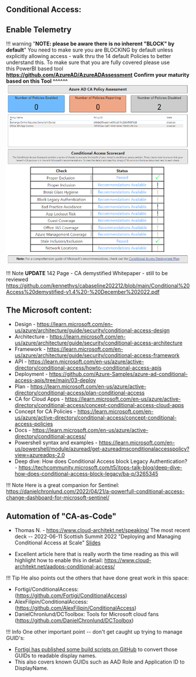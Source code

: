 ## Conditional Access:

## Enable Telemetry
!!! warning "**NOTE: please be aware there is no inherent "BLOCK" by default**"
    You need to make sure you are BLOCKING by default unless explicitly allowing access - walk thru the 14 default Policies to better understand this. To make sure that you are fully covered please use this PowerBI based tool **<https://github.com/AzureAD/AzureADAssessment>** 
    **Confirm your maturity based on this Tool ^^^^^^**
     ![](./images/AzureADAssessmentTool.png)

!!! Note
    **UPDATE** 142 Page - CA demystified Whitepaper - still to be reviewed 
    <https://github.com/kennethvs/cabaseline202212/blob/main/Conditional%20Access%20demystified-v1.4%20-%20December%202022.pdf>
  

## **The Microsoft content:**

-   Design - <https://learn.microsoft.com/en-us/azure/architecture/guide/security/conditional-access-design>
-   Architecture - <https://learn.microsoft.com/en-us/azure/architecture/guide/security/conditional-access-architecture>
-   Framework - <https://learn.microsoft.com/en-us/azure/architecture/guide/security/conditional-access-framework>
-   API - <https://learn.microsoft.com/en-us/azure/active-directory/conditional-access/howto-conditional-access-apis>
-   Deployment - <https://github.com/Azure-Samples/azure-ad-conditional-access-apis/tree/main/03-deploy>
-   Plan - <https://learn.microsoft.com/en-us/azure/active-directory/conditional-access/plan-conditional-access>
-   CA for Cloud Apps - <https://learn.microsoft.com/en-us/azure/active-directory/conditional-access/concept-conditional-access-cloud-apps>
-   Concept for CA Policies - <https://learn.microsoft.com/en-us/azure/active-directory/conditional-access/concept-conditional-access-policies>
-   Docs - <https://learn.microsoft.com/en-us/azure/active-directory/conditional-access/>
-   Powershell syntax and examples - <https://learn.microsoft.com/en-us/powershell/module/azuread/get-azureadmsconditionalaccesspolicy?view=azureadps-2.0>
-   Deep dive: How does Conditional Access block Legacy Authentication? - <https://techcommunity.microsoft.com/t5/itops-talk-blog/deep-dive-how-does-conditional-access-block-legacy/ba-p/3265345>


!!! Note 
    Here is a great companion for Sentinel: 
    <https://danielchronlund.com/2022/04/21/a-powerfull-conditional-access-change-dashboard-for-microsoft-sentinel/>
>

## Automation of "CA-as-Code"

-   Thomas N. - <https://www.cloud-architekt.net/speaking/> The most recent deck -- 2022-06-11 Scottish Summit 2022 "Deploying and Managing Conditional Access at Scale" [Slides](https://github.com/Cloud-Architekt/meetups/blob/master/2022-06-10%20ScottishSummit-Deploying-and-Managing-ConditionalAccess-at-Scale.pdf)

-   Excellent article here that is really worth the time reading as this will highlight how to enable this in detail: <https://www.cloud-architekt.net/aadops-conditional-access/>

!!! Tip
    He also points out the others that have done great work in this space:

-   Fortigi/ConditionalAccess: (https://github.com/Fortigi/ConditionalAccess)
-   AlexFilipin/ConditionalAccess: (https://github.com/AlexFilipin/ConditionalAccess)
-   DanielChronlund/DCToolbox: Tools for Microsoft cloud fans (https://github.com/DanielChronlund/DCToolbox)

!!! Info
    One other important point -- don't get caught up trying to manage GUID's:
-   [Fortigi has published some build scripts on GitHub](https://github.com/Fortigi/ConditionalAccess) to convert those GUIDs to readable display names.
-   This also covers known GUIDs such as AAD Role and Application ID to DisplayName.
